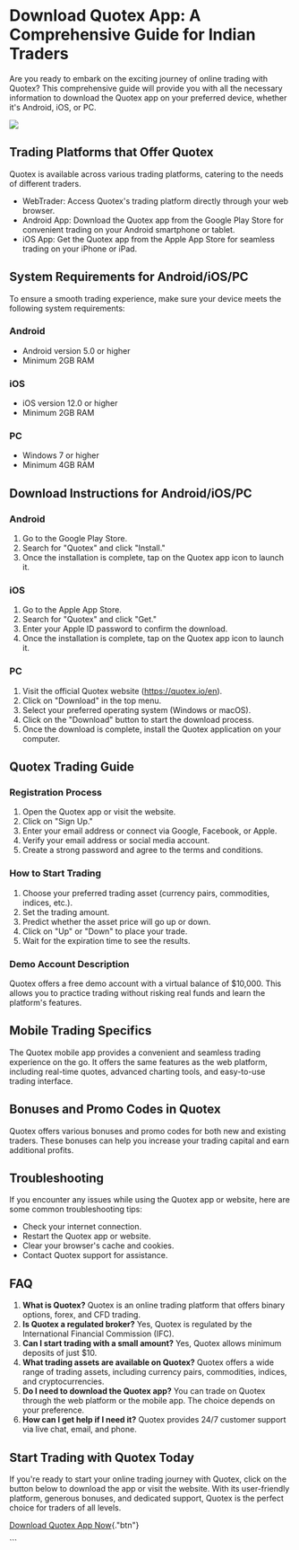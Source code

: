 # Download Quotex App: A Comprehensive Guide for Indian Traders

Are you ready to embark on the exciting journey of online trading with
Quotex? This comprehensive guide will provide you with all the necessary
information to download the Quotex app on your preferred device, whether
it\'s Android, iOS, or PC.

[![](https://static.quotex.io/files/5_en/300_250.jpg)](https://traff.sbs/brokerqxsignupf)

## Trading Platforms that Offer Quotex

Quotex is available across various trading platforms, catering to the
needs of different traders.

-   WebTrader: Access Quotex\'s trading platform directly through your
    web browser.
-   Android App: Download the Quotex app from the Google Play Store for
    convenient trading on your Android smartphone or tablet.
-   iOS App: Get the Quotex app from the Apple App Store for seamless
    trading on your iPhone or iPad.

## System Requirements for Android/iOS/PC

To ensure a smooth trading experience, make sure your device meets the
following system requirements:

### Android

-   Android version 5.0 or higher
-   Minimum 2GB RAM

### iOS

-   iOS version 12.0 or higher
-   Minimum 2GB RAM

### PC

-   Windows 7 or higher
-   Minimum 4GB RAM

## Download Instructions for Android/iOS/PC

### Android

1.  Go to the Google Play Store.
2.  Search for "Quotex" and click "Install."
3.  Once the installation is complete, tap on the Quotex app icon to
    launch it.

### iOS

1.  Go to the Apple App Store.
2.  Search for "Quotex" and click "Get."
3.  Enter your Apple ID password to confirm the download.
4.  Once the installation is complete, tap on the Quotex app icon to
    launch it.

### PC

1.  Visit the official Quotex website (https://quotex.io/en).
2.  Click on "Download" in the top menu.
3.  Select your preferred operating system (Windows or macOS).
4.  Click on the "Download" button to start the download process.
5.  Once the download is complete, install the Quotex application on
    your computer.

## Quotex Trading Guide

### Registration Process

1.  Open the Quotex app or visit the website.
2.  Click on "Sign Up."
3.  Enter your email address or connect via Google, Facebook, or Apple.
4.  Verify your email address or social media account.
5.  Create a strong password and agree to the terms and conditions.

### How to Start Trading

1.  Choose your preferred trading asset (currency pairs, commodities,
    indices, etc.).
2.  Set the trading amount.
3.  Predict whether the asset price will go up or down.
4.  Click on "Up" or "Down" to place your trade.
5.  Wait for the expiration time to see the results.

### Demo Account Description

Quotex offers a free demo account with a virtual balance of \$10,000.
This allows you to practice trading without risking real funds and learn
the platform\'s features.

## Mobile Trading Specifics

The Quotex mobile app provides a convenient and seamless trading
experience on the go. It offers the same features as the web platform,
including real-time quotes, advanced charting tools, and easy-to-use
trading interface.

## Bonuses and Promo Codes in Quotex

Quotex offers various bonuses and promo codes for both new and existing
traders. These bonuses can help you increase your trading capital and
earn additional profits.

## Troubleshooting

If you encounter any issues while using the Quotex app or website, here
are some common troubleshooting tips:

-   Check your internet connection.
-   Restart the Quotex app or website.
-   Clear your browser\'s cache and cookies.
-   Contact Quotex support for assistance.

## FAQ

1.  **What is Quotex?** Quotex is an online trading platform that offers
    binary options, forex, and CFD trading.
2.  **Is Quotex a regulated broker?** Yes, Quotex is regulated by the
    International Financial Commission (IFC).
3.  **Can I start trading with a small amount?** Yes, Quotex allows
    minimum deposits of just \$10.
4.  **What trading assets are available on Quotex?** Quotex offers a
    wide range of trading assets, including currency pairs, commodities,
    indices, and cryptocurrencies.
5.  **Do I need to download the Quotex app?** You can trade on Quotex
    through the web platform or the mobile app. The choice depends on
    your preference.
6.  **How can I get help if I need it?** Quotex provides 24/7 customer
    support via live chat, email, and phone.

## Start Trading with Quotex Today

If you\'re ready to start your online trading journey with Quotex, click
on the button below to download the app or visit the website. With its
user-friendly platform, generous bonuses, and dedicated support, Quotex
is the perfect choice for traders of all levels.

[Download Quotex App
Now](\%22https://traff.sbs/quotexonelink\%22){."btn"}

\`\`\`

